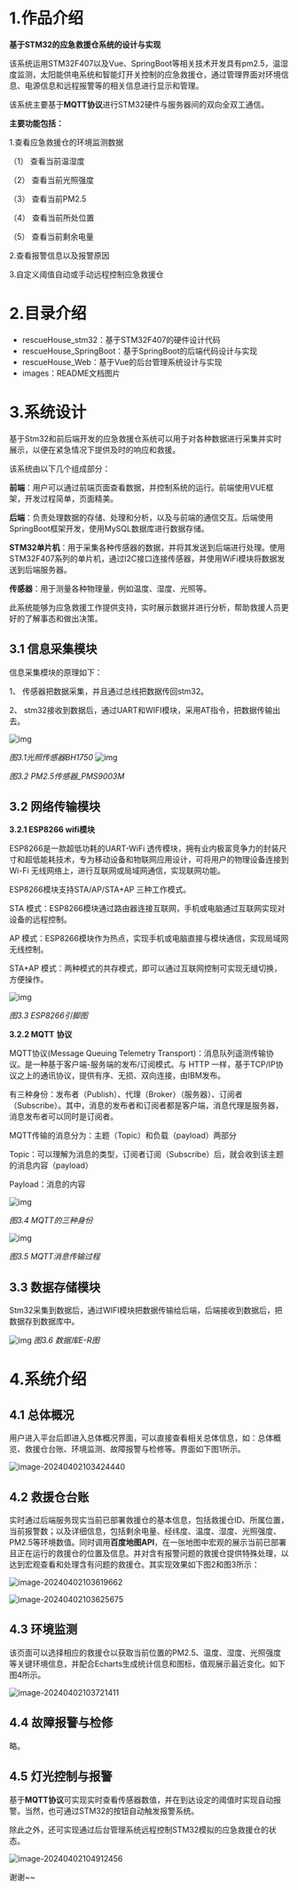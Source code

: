 # 1.作品介绍

**基于STM32的应急救援仓系统的设计与实现**

该系统运用STM32F407以及Vue、SpringBoot等相关技术开发具有pm2.5，温湿度监测，太阳能供电系统和智能灯开关控制的应急救援仓，通过管理界面对环境信息、电源信息和远程报警等的相关信息进行显示和管理。

该系统主要基于**MQTT协议**进行STM32硬件与服务器间的双向全双工通信。

**主要功能包括：**

1.查看应急救援仓的环境监测数据 

（1） 查看当前温湿度

（2） 查看当前光照强度

（3） 查看当前PM2.5

（4） 查看当前所处位置

（5） 查看当前剩余电量

2.查看报警信息以及报警原因

3.自定义阈值自动或手动远程控制应急救援仓



# 2.目录介绍

* rescueHouse_stm32：基于STM32F407的硬件设计代码
* rescueHouse_SpringBoot：基于SpringBoot的后端代码设计与实现
* rescueHouse_Web：基于Vue的后台管理系统设计与实现
* images：README文档图片





# 3.系统设计

基于Stm32和前后端开发的应急救援仓系统可以用于对各种数据进行采集并实时展示，以便在紧急情况下提供及时的响应和救援。

该系统由以下几个组成部分：

**前端**：用户可以通过前端页面查看数据，并控制系统的运行。前端使用VUE框架，开发过程简单，页面精美。

**后端**：负责处理数据的存储、处理和分析，以及与前端的通信交互。后端使用SpringBoot框架开发，使用MySQL数据库进行数据存储。

**STM32单片机**：用于采集各种传感器的数据，并将其发送到后端进行处理。使用STM32F407系列的单片机，通过I2C接口连接传感器，并使用WiFi模块将数据发送到后端服务器。

**传感器**：用于测量各种物理量，例如温度、湿度、光照等。

此系统能够为应急救援工作提供支持，实时展示数据并进行分析，帮助救援人员更好的了解事态和做出决策。

## 3.1 信息采集模块

信息采集模块的原理如下：

1、 传感器把数据采集，并且通过总线把数据传回stm32。

2、 stm32接收到数据后，通过UART和WIFI模块，采用AT指令，把数据传输出去。

![img](https://github.com/LiangZii/rescueHouse/blob/master/iamges/clip_image002.gif)

*图3.1光照传感器BH1750*
![img](https://github.com/LiangZii/rescueHouse/blob/master/iamges/clip_image004.gif)

*图3.2 PM2.5传感器_PMS9003M*

 

## 3.2 网络传输模块

**3.2.1 ESP8266 wifi模块**

ESP8266是一款超低功耗的UART-WiFi 透传模块，拥有业内极富竞争力的封装尺寸和超低能耗技术，专为移动设备和物联网应用设计，可将用户的物理设备连接到Wi-Fi 无线网络上，进行互联网或局域网通信，实现联网功能。

ESP8266模块支持STA/AP/STA+AP 三种工作模式。

STA 模式：ESP8266模块通过路由器连接互联网，手机或电脑通过互联网实现对设备的远程控制。

AP 模式：ESP8266模块作为热点，实现手机或电脑直接与模块通信，实现局域网无线控制。

STA+AP 模式：两种模式的共存模式，即可以通过互联网控制可实现无缝切换，方便操作。

![img](https://github.com/LiangZii/rescueHouse/blob/master/iamges/clip_image010.gif)

*图3.3 ESP8266引脚图*



**3.2.2 MQTT** **协议**

MQTT协议(Message Queuing Telemetry Transport)：消息队列遥测传输协议。是一种基于客户端-服务端的发布/订阅模式。与 HTTP 一样，基于TCP/IP协议之上的通讯协议，提供有序、无损、双向连接，由IBM发布。

有三种身份：发布者（Publish）、代理（Broker）（服务器）、订阅者（Subscribe）。其中，消息的发布者和订阅者都是客户端，消息代理是服务器，消息发布者可以同时是订阅者。

MQTT传输的消息分为：主题（Topic）和负载（payload）两部分

Topic：可以理解为消息的类型，订阅者订阅（Subscribe）后，就会收到该主题的消息内容（payload）

Payload：消息的内容

 

![img](https://github.com/LiangZii/rescueHouse/blob/master/iamges/clip_image014.jpg)

*图3.4 MQTT的三种身份* 

![img](https://github.com/LiangZii/rescueHouse/blob/master/iamges/clip_image016.jpg)

*图3.5 MQTT消息传输过程*

## 3.3 数据存储模块

Stm32采集到数据后，通过WIFI模块把数据传输给后端，后端接收到数据后，把数据存到数据库中。

 

![img](https://github.com/LiangZii/rescueHouse/blob/master/iamges/clip_image018.gif)
*图3.6 数据库E-R图*



# 4.系统介绍

## 4.1 总体概况

用户进入平台后即进入总体概况界面，可以直接查看相关总体信息，如：总体概览、救援仓台账、环境监测、故障报警与检修等。界面如下图1所示。

![image-20240402103424440](https://github.com/LiangZii/rescueHouse/blob/master/iamges/image-20240402103424440.png)



## 4.2 救援仓台账

实时通过后端服务现实当前已部署救援仓的基本信息，包括救援仓ID、所属位置，当前报警数；以及详细信息，包括剩余电量、经纬度、温度、湿度、光照强度、PM2.5等环境数值。同时调用**百度地图API**，在一张地图中宏观的展示当前已部署且正在运行的救援仓的位置及信息。并对含有报警问题的救援仓提供特殊处理，以达到宏观查看和处理含有问题的救援仓。其实现效果如下图2和图3所示：

![image-20240402103619662](https://github.com/LiangZii/rescueHouse/blob/master/iamges/image-20240402103619662.png)

![image-20240402103625675](https://github.com/LiangZii/rescueHouse/blob/master/iamges/image-20240402103625675.png)

## 4.3 环境监测

该页面可以选择相应的救援仓以获取当前位置的PM2.5、温度、湿度、光照强度等关键环境信息，并配合Echarts生成统计信息和图标，值观展示最近变化。如下图4所示。

![image-20240402103721411](https://github.com/LiangZii/rescueHouse/blob/master/iamges/image-20240402103721411.png)



## 4.4 故障报警与检修

略。



## 4.5 灯光控制与报警

基于**MQTT协议**可实现实时查看传感器数值，并在到达设定的阈值时实现自动报警。当然，也可通过STM32的按钮自动触发报警系统。

除此之外，还可实现通过后台管理系统远程控制STM32模拟的应急救援仓的状态。

![image-20240402104912456](https://github.com/LiangZii/rescueHouse/blob/master/iamges/image-20240402104912456.png)





谢谢~~

